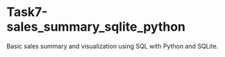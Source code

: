 # Task7-sales_summary_sqlite_python
Basic sales summary and visualization using SQL with Python and SQLite.
